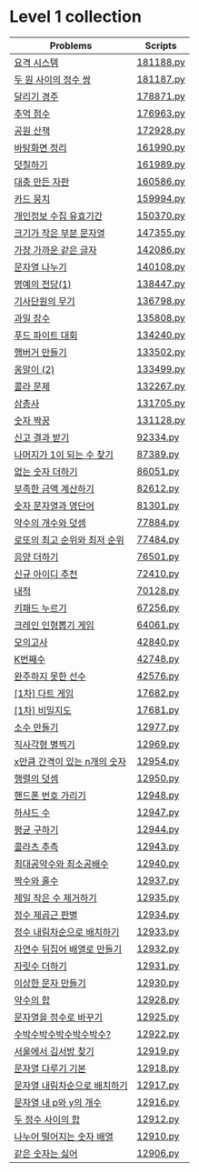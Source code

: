 # Level 1 collection

| Problems                                                                                 | Scripts                |
| ---------------------------------------------------------------------------------------- | ---------------------- |
| [요격 시스템](https://programmers.co.kr/learn/courses/30/lessons/181188)                 | [181188.py](181188.py) |
| [두 원 사이의 정수 쌍](https://programmers.co.kr/learn/courses/30/lessons/181187)        | [181187.py](181187.py) |
| [달리기 경주](https://programmers.co.kr/learn/courses/30/lessons/178871)                 | [178871.py](178871.py) |
| [추억 점수](https://programmers.co.kr/learn/courses/30/lessons/176963)                   | [176963.py](176963.py) |
| [공원 산책](https://programmers.co.kr/learn/courses/30/lessons/172928)                   | [172928.py](172928.py) |
| [바탕화면 정리](https://programmers.co.kr/learn/courses/30/lessons/161990)               | [161990.py](161990.py) |
| [덧칠하기](https://programmers.co.kr/learn/courses/30/lessons/161989)                    | [161989.py](161989.py) |
| [대충 만든 자판](https://programmers.co.kr/learn/courses/30/lessons/160586)              | [160586.py](160586.py) |
| [카드 뭉치](https://programmers.co.kr/learn/courses/30/lessons/159994)                   | [159994.py](159994.py) |
| [개인정보 수집 유효기간](https://programmers.co.kr/learn/courses/30/lessons/150370)      | [150370.py](150370.py) |
| [크기가 작은 부분 문자열](https://programmers.co.kr/learn/courses/30/lessons/147355)     | [147355.py](147355.py) |
| [가장 가까운 같은 글자](https://programmers.co.kr/learn/courses/30/lessons/142086)       | [142086.py](142086.py) |
| [문자열 나누기](https://programmers.co.kr/learn/courses/30/lessons/140108)               | [140108.py](140108.py) |
| [명예의 전당(1)](https://programmers.co.kr/learn/courses/30/lessons/138447)              | [138447.py](138447.py) |
| [기사단원의 무기](https://programmers.co.kr/learn/courses/30/lessons/136798)             | [136798.py](136798.py) |
| [과일 장수](https://programmers.co.kr/learn/courses/30/lessons/135808)                   | [135808.py](135808.py) |
| [푸드 파이트 대회](https://programmers.co.kr/learn/courses/30/lessons/134240)            | [134240.py](134240.py) |
| [햄버거 만들기](https://programmers.co.kr/learn/courses/30/lessons/133502)               | [133502.py](133502.py) |
| [옹알이 (2)](https://programmers.co.kr/learn/courses/30/lessons/133499)                  | [133499.py](133499.py) |
| [콜라 문제](https://programmers.co.kr/learn/courses/30/lessons/132267)                   | [132267.py](132267.py) |
| [삼총사](https://programmers.co.kr/learn/courses/30/lessons/131705)                      | [131705.py](131705.py) |
| [숫자 짝꿍](https://programmers.co.kr/learn/courses/30/lessons/131128)                   | [131128.py](131128.py) |
| [신고 결과 받기](https://programmers.co.kr/learn/courses/30/lessons/92334)               | [92334.py](92334.py)   |
| [나머지가 1이 되는 수 찾기](https://programmers.co.kr/learn/courses/30/lessons/87389)    | [87389.py](87389.py)   |
| [없는 숫자 더하기](https://programmers.co.kr/learn/courses/30/lessons/86051)             | [86051.py](86051.py)   |
| [부족한 금액 계산하기](https://programmers.co.kr/learn/courses/30/lessons/82612)         | [82612.py](82612.py)   |
| [숫자 문자열과 영단어](https://programmers.co.kr/learn/courses/30/lessons/81301)         | [81301.py](81301.py)   |
| [약수의 개수와 덧셈](https://programmers.co.kr/learn/courses/30/lessons/77884)           | [77884.py](77884.py)   |
| [로또의 최고 순위와 최저 순위](https://programmers.co.kr/learn/courses/30/lessons/77484) | [77484.py](77484.py)   |
| [음양 더하기](https://programmers.co.kr/learn/courses/30/lessons/76501)                  | [76501.py](76501.py)   |
| [신규 아이디 추천](https://programmers.co.kr/learn/courses/30/lessons/72410)             | [72410.py](72410.py)   |
| [내적](https://programmers.co.kr/learn/courses/30/lessons/70128)                         | [70128.py](70128.py)   |
| [키패드 누르기](https://programmers.co.kr/learn/courses/30/lessons/67256)                | [67256.py](67256.py)   |
| [크레인 인형뽑기 게임](https://programmers.co.kr/learn/courses/30/lessons/64061)         | [64061.py](64061.py)   |
| [모의고사](https://programmers.co.kr/learn/courses/30/lessons/42840)                     | [42840.py](42840.py)   |
| [K번째수](https://programmers.co.kr/learn/courses/30/lessons/42748)                      | [42748.py](42748.py)   |
| [완주하지 못한 선수](https://programmers.co.kr/learn/courses/30/lessons/42576)           | [42576.py](42576.py)   |
| [\[1차\] 다트 게임](https://programmers.co.kr/learn/courses/30/lessons/17682)            | [17682.py](17682.py)   |
| [\[1차\] 비밀지도](https://programmers.co.kr/learn/courses/30/lessons/17681)             | [17681.py](17681.py)   |
| [소수 만들기](https://programmers.co.kr/learn/courses/30/lessons/12977)                  | [12977.py](12977.py)   |
| [직사각형 별찍기](https://programmers.co.kr/learn/courses/30/lessons/12969)              | [12969.py](12969.py)   |
| [x만큼 간격이 있는 n개의 숫자](https://programmers.co.kr/learn/courses/30/lessons/12954) | [12954.py](12954.py)   |
| [행렬의 덧셈](https://programmers.co.kr/learn/courses/30/lessons/12950)                  | [12950.py](12950.py)   |
| [핸드폰 번호 가리기](https://programmers.co.kr/learn/courses/30/lessons/12948)           | [12948.py](12948.py)   |
| [하샤드 수](https://programmers.co.kr/learn/courses/30/lessons/12947)                    | [12947.py](12947.py)   |
| [평균 구하기](https://programmers.co.kr/learn/courses/30/lessons/12944)                  | [12944.py](12944.py)   |
| [콜라츠 추측](https://programmers.co.kr/learn/courses/30/lessons/12943)                  | [12943.py](12943.py)   |
| [최대공약수와 최소공배수](https://programmers.co.kr/learn/courses/30/lessons/12940)      | [12940.py](12940.py)   |
| [짝수와 홀수](https://programmers.co.kr/learn/courses/30/lessons/12937)                  | [12937.py](12937.py)   |
| [제일 작은 수 제거하기](https://programmers.co.kr/learn/courses/30/lessons/12935)        | [12935.py](12935.py)   |
| [정수 제곱근 판별](https://programmers.co.kr/learn/courses/30/lessons/12934)             | [12934.py](12934.py)   |
| [정수 내림차순으로 배치하기](https://programmers.co.kr/learn/courses/30/lessons/12933)   | [12933.py](12933.py)   |
| [자연수 뒤집어 배열로 만들기](https://programmers.co.kr/learn/courses/30/lessons/12932)  | [12932.py](12932.py)   |
| [자릿수 더하기](https://programmers.co.kr/learn/courses/30/lessons/12931)                | [12931.py](12931.py)   |
| [이상한 문자 만들기](https://programmers.co.kr/learn/courses/30/lessons/12930)           | [12930.py](12930.py)   |
| [약수의 합](https://programmers.co.kr/learn/courses/30/lessons/12928)                    | [12928.py](12928.py)   |
| [문자열을 정수로 바꾸기](https://programmers.co.kr/learn/courses/30/lessons/12925)       | [12925.py](12925.py)   |
| [수박수박수박수박수박수?](https://programmers.co.kr/learn/courses/30/lessons/12922)      | [12922.py](12922.py)   |
| [서울에서 김서방 찾기](https://programmers.co.kr/learn/courses/30/lessons/12919)         | [12919.py](12919.py)   |
| [문자열 다루기 기본](https://programmers.co.kr/learn/courses/30/lessons/12918)           | [12918.py](12918.py)   |
| [문자열 내림차순으로 배치하기](https://programmers.co.kr/learn/courses/30/lessons/12917) | [12917.py](12917.py)   |
| [문자열 내 p와 y의 개수](https://programmers.co.kr/learn/courses/30/lessons/12916)       | [12916.py](12916.py)   |
| [두 정수 사이의 합](https://programmers.co.kr/learn/courses/30/lessons/12912)            | [12912.py](12912.py)   |
| [나누어 떨어지는 숫자 배열](https://programmers.co.kr/learn/courses/30/lessons/12910)    | [12910.py](12910.py)   |
| [같은 숫자는 싫어](https://school.programmers.co.kr/learn/courses/30/lessons/12906)      | [12906.py](12906.py)   |
